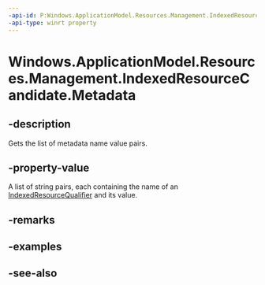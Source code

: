 ----api-id: P:Windows.ApplicationModel.Resources.Management.IndexedResourceCandidate.Metadata
-api-type: winrt property
---<!-- Property syntaxpublic Windows.Foundation.Collections.IMapView<string, string> Metadata { get; }--># Windows.ApplicationModel.Resources.Management.IndexedResourceCandidate.Metadata## -descriptionGets the list of metadata name value pairs.## -property-valueA list of string pairs, each containing the name of an [IndexedResourceQualifier](indexedresourcequalifier.md) and its value.## -remarks## -examples## -see-also